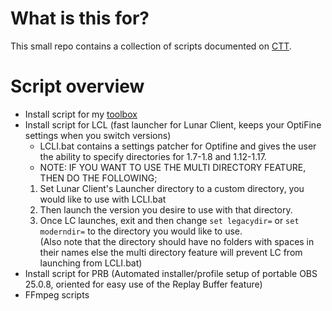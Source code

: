 # What is this for?
This small repo contains a collection of scripts documented on [CTT](https://dsc.gg/CTT). 
# Script overview
- Install script for my [toolbox](https://github.com/couleurm/couleurstoolbox)
- Install script for LCL (fast launcher for Lunar Client, keeps your OptiFine settings when you switch versions)
  * LCLI.bat contains a settings patcher for Optifine and gives the user the ability to specify directories for 1.7-1.8 and 1.12-1.17.
  * NOTE: IF YOU WANT TO USE THE MULTI DIRECTORY FEATURE, THEN DO THE FOLLOWING;
  1. Set Lunar Client's Launcher directory to a custom directory, you would like to use with LCLI.bat
  2. Then launch the version you desire to use with that directory.
  3. Once LC launches, exit and then change `set legacydir=` or `set moderndir=` to the directory you would like to use.  
  (Also note that the directory should have no folders with spaces in their names else the multi directory feature will prevent LC from launching from LCLI.bat)
- Install script for PRB (Automated installer/profile setup of portable OBS 25.0.8, oriented for easy use of the Replay Buffer feature)
- FFmpeg scripts
